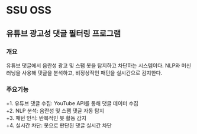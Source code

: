 # SSU OSS
## 유튜브 광고성 댓글 필터링 프로그램
### 개요 
유튜브 댓글에서 음란성 광고 및 스팸 봇을 탐지하고 차단하는 시스템이다. NLP와 머신러닝을 사용해 댓글을 분석하고, 비정상적인 패턴을 실시간으로 감지한다.
### 주요기능
+1. 유튜브 댓글 수집: YouTube API를 통해 댓글 데이터 수집 <br/>
+2. NLP 분석: 음란성 및 스팸 댓글 자동 탐지 <br/>
+3. 패턴 인식: 반복적인 봇 활동 감지 <br/>
+4. 실시간 차단: 봇으로 판단된 댓글 실시간 차단 <br/>
